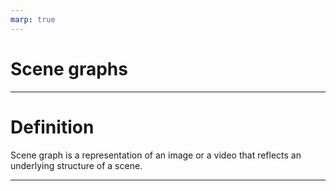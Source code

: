 ```yaml
---
marp: true
---
```


# Scene graphs

---

# Definition

Scene graph is a representation of an image or a video that reflects an underlying structure of a scene.

---

